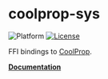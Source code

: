 ﻿# coolprop-sys

![Platform](https://img.shields.io/badge/platform-win--x64_%7C_lin--x64_%7C_mac--x64_%7C_mac--arm64-lightgrey)
[![License](https://img.shields.io/github/license/portyanikhin/fluids-rs)](https://github.com/portyanikhin/fluids-rs/blob/main/LICENSE)

FFI bindings to [CoolProp](https://coolprop.github.io/CoolProp/).

**[Documentation](https://docs.rs/coolprop-sys/)**
